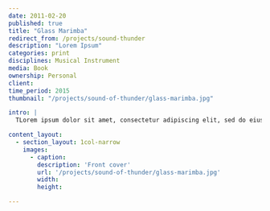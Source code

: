```yaml
---
date: 2011-02-20
published: true
title: "Glass Marimba"
redirect_from: /projects/sound-thunder
description: "Lorem Ipsum"
categories: print
disciplines: Musical Instrument
media: Book
ownership: Personal
client:
time_period: 2015
thumbnail: "/projects/sound-of-thunder/glass-marimba.jpg"

intro: |
  TLorem ipsum dolor sit amet, consectetur adipiscing elit, sed do eiusmod tempor incididunt ut labore et dolore magna aliqua. Ut enim ad minim veniam, quis nostrud exercitation ullamco laboris nisi ut aliquip ex ea commodo consequat. Duis aute irure dolor in reprehenderit in voluptate velit esse cillum dolore eu fugiat nulla pariatur.he Sound of Thunder is a handmade book featuring an illustrated exploration

content_layout:
  - section_layout: 1col-narrow
    images:
      - caption:
        description: 'Front cover'
        url: '/projects/sound-of-thunder/glass-marimba.jpg'
        width:
        height:

---
```

